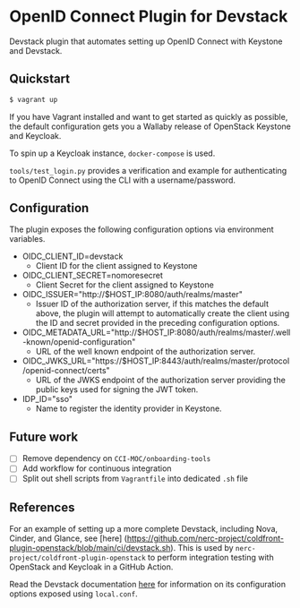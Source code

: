 # OpenID Connect Plugin for Devstack
Devstack plugin that automates setting up OpenID Connect with Keystone
and Devstack.

## Quickstart
```bash
$ vagrant up
```

If you have Vagrant installed and want to get started as quickly as possible,
the default configuration gets you a Wallaby release of OpenStack Keystone
and Keycloak.

To spin up a Keycloak instance, `docker-compose` is used.

`tools/test_login.py` provides a verification and example for authenticating
to OpenID Connect using the CLI with a username/password.

## Configuration
The plugin exposes the following configuration options via environment
variables.

* OIDC_CLIENT_ID=devstack
  * Client ID for the client assigned to Keystone
* OIDC_CLIENT_SECRET=nomoresecret
  * Client Secret for the client assigned to Keystone
* OIDC_ISSUER="http://$HOST_IP:8080/auth/realms/master"
  * Issuer ID of the authorization server, if this matches the default above,
    the plugin will attempt to automatically create the client using the ID
    and secret provided in the preceding configuration options.
* OIDC_METADATA_URL="http://$HOST_IP:8080/auth/realms/master/.well-known/openid-configuration"
  * URL of the well known endpoint of the authorization server.
* OIDC_JWKS_URL="https://$HOST_IP:8443/auth/realms/master/protocol/openid-connect/certs"
  * URL of the JWKS endpoint of the authorization server providing the public keys used
    for signing the JWT token.
* IDP_ID="sso"
  * Name to register the identity provider in Keystone.

## Future work
- [ ] Remove dependency on `CCI-MOC/onboarding-tools`
- [ ] Add workflow for continuous integration
- [ ] Split out shell scripts from `Vagrantfile` into dedicated `.sh` file

## References
For an example of setting up a more complete Devstack,
including Nova, Cinder, and Glance, see [here]
(https://github.com/nerc-project/coldfront-plugin-openstack/blob/main/ci/devstack.sh).
This is used by `nerc-project/coldfront-plugin-openstack` to perform
integration testing with OpenStack and Keycloak in a GitHub Action.

Read the Devstack documentation [here](https://docs.openstack.org/devstack/latest/)
for information on its configuration options exposed using `local.conf`.
